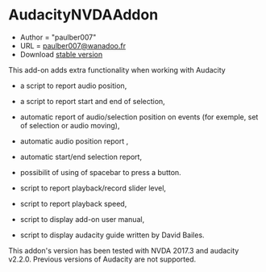 # AudacityNVDAAddon #

*	Author = "paulber007"
*	URL = paulber007@wanadoo.fr
*	Download [stable version][1]

This add-on adds extra functionality when working with Audacity
* a script to report audio position,
* a script to report start and end of selection,
* automatic report of audio/selection position on events (for exemple, set of selection or audio moving),
* automatic audio position report ,
* automatic start/end selection report,
* possibilit of using of spacebar to press a button.
* script to report playback/record slider level,

* script to report playback speed,

* script to display add-on user manual,

* script to display audacity guide written by David Bailes.





This addon's version has been tested with NVDA 2017.3 and audacity v2.2.0.  Previous versions of Audacity are not  supported.

[1]: https://rawgit.com/paulber007/AllMyNVDAAddons/master/audacity/audacity-3.0.nvda-addon